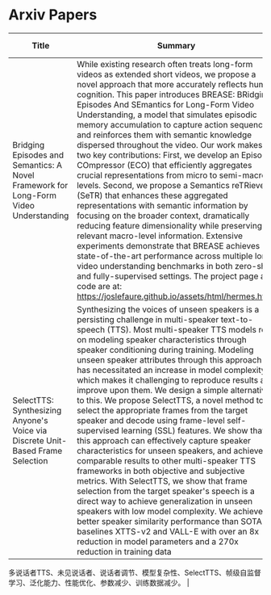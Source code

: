 # Arxiv Papers

| Title | Summary | PDF Link | Code Link | Translated Title | Translated Summary | Summary |
|-------|---------|----------|-----------|------------------|--------------------|---------|
| Bridging Episodes and Semantics: A Novel Framework for Long-Form Video Understanding | While existing research often treats long-form videos as extended short videos, we propose a novel approach that more accurately reflects human cognition. This paper introduces BREASE: BRidging Episodes And SEmantics for Long-Form Video Understanding, a model that simulates episodic memory accumulation to capture action sequences and reinforces them with semantic knowledge dispersed throughout the video. Our work makes two key contributions: First, we develop an Episodic COmpressor (ECO) that efficiently aggregates crucial representations from micro to semi-macro levels. Second, we propose a Semantics reTRiever (SeTR) that enhances these aggregated representations with semantic information by focusing on the broader context, dramatically reducing feature dimensionality while preserving relevant macro-level information. Extensive experiments demonstrate that BREASE achieves state-of-the-art performance across multiple long video understanding benchmarks in both zero-shot and fully-supervised settings. The project page and code are at: https://joslefaure.github.io/assets/html/hermes.html. | [PDF](http://arxiv.org/pdf/2408.17443v1) | N/A | 跨越剧集与语义：一种理解长篇视频的新颖框架 | 尽管现有研究常将长视频视为延长的短视频，我们提出了一种更准确反映人类认知的新方法。本文介绍了BREASE：用于长视频理解的桥接剧集与语义模型，该模型模拟了情景记忆积累以捕捉动作序列，并通过视频中分散的语义知识对其进行强化。我们的工作有两个关键贡献：首先，我们开发了一个情景压缩器（ECO），它能高效地从微观到半宏观层面聚合关键表征。其次，我们提出了一种语义检索器（SeTR），通过聚焦于更广泛的情境，用语义信息增强这些聚合表征，显著降低特征维度同时保留相关的宏观级信息。大量实验表明，BREASE在零样本和全监督设置下的多个长视频理解基准测试中均达到了最先进的性能。项目页面和代码位于：https://joslefaure.github.io/assets/html/hermes.html。 | 关键词：长视频理解，认知模型，情景记忆，语义强化，情景压缩器，语义检索器，高性能，项目页面。 |
| SelectTTS: Synthesizing Anyone's Voice via Discrete Unit-Based Frame Selection | Synthesizing the voices of unseen speakers is a persisting challenge in multi-speaker text-to-speech (TTS). Most multi-speaker TTS models rely on modeling speaker characteristics through speaker conditioning during training. Modeling unseen speaker attributes through this approach has necessitated an increase in model complexity, which makes it challenging to reproduce results and improve upon them. We design a simple alternative to this. We propose SelectTTS, a novel method to select the appropriate frames from the target speaker and decode using frame-level self-supervised learning (SSL) features. We show that this approach can effectively capture speaker characteristics for unseen speakers, and achieves comparable results to other multi-speaker TTS frameworks in both objective and subjective metrics. With SelectTTS, we show that frame selection from the target speaker's speech is a direct way to achieve generalization in unseen speakers with low model complexity. We achieve better speaker similarity performance than SOTA baselines XTTS-v2 and VALL-E with over an 8x reduction in model parameters and a 270x reduction in training data | [PDF](http://arxiv.org/pdf/2408.17432v1) | N/A | SelectTTS：通过基于离散单元的帧选择合成任何人的声音 | 合成未见说话者的声音是多说话者文本到语音转换（TTS）中持续存在的挑战。大多数多说话者TTS模型依赖于在训练期间通过说话者调节来建模说话者特征。通过这种方法对未见说话者属性进行建模，需要增加模型复杂性，这使得重现结果和改进结果变得具有挑战性。我们设计了一种简单的替代方案。我们提出SelectTTS，一种新颖的方法，从目标说话者中选择适当的帧，并使用帧级自监督学习（SSL）特征进行解码。我们证明，这种方法能够有效地捕捉未见说话者的说话者特征，并在客观和主观指标上与其他多说话者TTS框架取得可比的结果。通过SelectTTS，我们展示了从目标说话者的语音中选择帧是一种直接的方式，可以在低模型复杂性的情况下实现对未见说话者的泛化。我们在说话者相似性性能上优于SOTA基线XTTS-v2和VALL-E，模型参数减少了8倍以上，训练数据减少了270倍。 | 关键词总结：

多说话者TTS、未见说话者、说话者调节、模型复杂性、SelectTTS、帧级自监督学习、泛化能力、性能优化、参数减少、训练数据减少。 |
